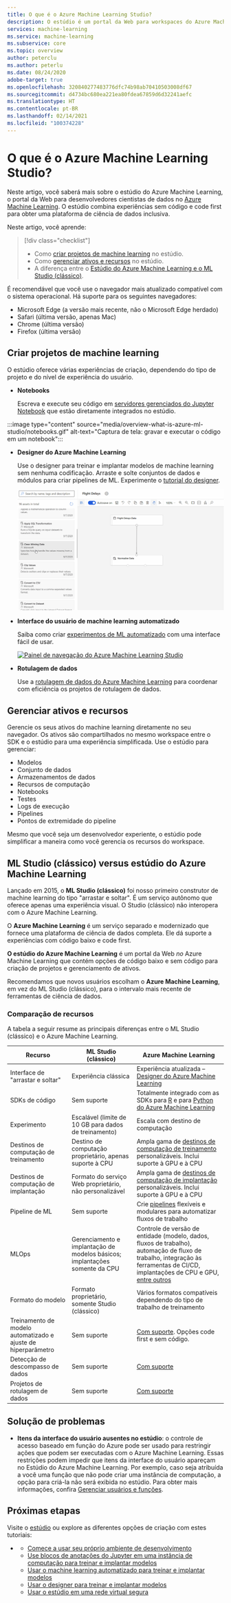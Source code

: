 ```yaml
---
title: O que é o Azure Machine Learning Studio?
description: O estúdio é um portal da Web para workspaces do Azure Machine Learning. O estúdio combina experiências sem código e code first para obter uma plataforma de ciência de dados inclusiva.
services: machine-learning
ms.service: machine-learning
ms.subservice: core
ms.topic: overview
author: peterclu
ms.author: peterlu
ms.date: 08/24/2020
adobe-target: true
ms.openlocfilehash: 320840277483776dfc74b98ab70410503008df67
ms.sourcegitcommit: d4734bc680ea221ea80fdea67859d6d32241aefc
ms.translationtype: HT
ms.contentlocale: pt-BR
ms.lasthandoff: 02/14/2021
ms.locfileid: "100374228"
---
```

# <a name="what-is-azure-machine-learning-studio"></a>O que é o Azure Machine Learning Studio?

Neste artigo, você saberá mais sobre o estúdio do Azure Machine Learning, o portal da Web para desenvolvedores cientistas de dados no [Azure Machine Learning](overview-what-is-azure-ml.md). O estúdio combina experiências sem código e code first para obter uma plataforma de ciência de dados inclusiva.

Neste artigo, você aprende:
>[!div class="checklist"]
> - Como [criar projetos de machine learning](#author-machine-learning-projects) no estúdio.
> - Como [gerenciar ativos e recursos](#manage-assets-and-resources) no estúdio.
> - A diferença entre o [Estúdio do Azure Machine Learning e o ML Studio (clássico)](#ml-studio-classic-vs-azure-machine-learning-studio).

É recomendável que você use o navegador mais atualizado compatível com o sistema operacional. Há suporte para os seguintes navegadores:
  * Microsoft Edge (a versão mais recente, não o Microsoft Edge herdado)
  * Safari (última versão, apenas Mac)
  * Chrome (última versão)
  * Firefox (última versão)

## <a name="author-machine-learning-projects"></a>Criar projetos de machine learning

O estúdio oferece várias experiências de criação, dependendo do tipo de projeto e do nível de experiência do usuário.

+ **Notebooks**

  Escreva e execute seu código em [servidores gerenciados do Jupyter Notebook](how-to-run-jupyter-notebooks.md) que estão diretamente integrados no estúdio. 

:::image type="content" source="media/overview-what-is-azure-ml-studio/notebooks.gif" alt-text="Captura de tela: gravar e executar o código em um notebook":::

+ **Designer do Azure Machine Learning**

  Use o designer para treinar e implantar modelos de machine learning sem nenhuma codificação. Arraste e solte conjuntos de dados e módulos para criar pipelines de ML. Experimente o [tutorial do designer](tutorial-designer-automobile-price-train-score.md).

    ![Exemplo do Azure Machine Learning Designer](media/concept-designer/designer-drag-and-drop.gif)

+ **Interface do usuário de machine learning automatizado**

  Saiba como criar [experimentos de ML automatizado](tutorial-first-experiment-automated-ml.md) com uma interface fácil de usar. 

  [![Painel de navegação do Azure Machine Learning Studio](./media/overview-what-is-azure-ml/azure-machine-learning-automated-ml-ui.jpg)](./media/overview-what-is-azure-ml/azure-machine-learning-automated-ml-ui.jpg)

+ **Rotulagem de dados**

    Use a [rotulagem de dados do Azure Machine Learning](how-to-create-labeling-projects.md) para coordenar com eficiência os projetos de rotulagem de dados.

## <a name="manage-assets-and-resources"></a>Gerenciar ativos e recursos

Gerencie os seus ativos do machine learning diretamente no seu navegador. Os ativos são compartilhados no mesmo workspace entre o SDK e o estúdio para uma experiência simplificada. Use o estúdio para gerenciar:

- Modelos
- Conjunto de dados
- Armazenamentos de dados
- Recursos de computação
- Notebooks
- Testes
- Logs de execução
- Pipelines 
- Pontos de extremidade do pipeline

Mesmo que você seja um desenvolvedor experiente, o estúdio pode simplificar a maneira como você gerencia os recursos do workspace.

## <a name="ml-studio-classic-vs-azure-machine-learning-studio"></a>ML Studio (clássico) versus estúdio do Azure Machine Learning

Lançado em 2015, o **ML Studio (clássico)** foi nosso primeiro construtor de machine learning do tipo "arrastar e soltar". É um serviço autônomo que oferece apenas uma experiência visual. O Studio (clássico) não interopera com o Azure Machine Learning.

O **Azure Machine Learning** é um serviço separado e modernizado que fornece uma plataforma de ciência de dados completa. Ele dá suporte a experiências com código baixo e code first.

**O estúdio do Azure Machine Learning** é um portal da Web *no* Azure Machine Learning que contém opções de código baixo e sem código para criação de projetos e gerenciamento de ativos. 

Recomendamos que novos usuários escolham o **Azure Machine Learning**, em vez do ML Studio (clássico), para o intervalo mais recente de ferramentas de ciência de dados.

### <a name="feature-comparison"></a>Comparação de recursos

A tabela a seguir resume as principais diferenças entre o ML Studio (clássico) e o Azure Machine Learning.

| Recurso | ML Studio (clássico) | Azure Machine Learning |
|---| --- | --- |
| Interface de "arrastar e soltar" | Experiência clássica | Experiência atualizada – [Designer do Azure Machine Learning](concept-designer.md)| 
| SDKs de código | Sem suporte | Totalmente integrado com as SDKs para [R](https://github.com/Azure/azureml-sdk-for-r) e para [Python do Azure Machine Learning](/python/api/overview/azure/ml/) |
| Experimento | Escalável (limite de 10 GB para dados de treinamento) | Escala com destino de computação |
| Destinos de computação de treinamento | Destino de computação proprietário, apenas suporte à CPU | Ampla gama de [destinos de computação de treinamento](concept-compute-target.md#train) personalizáveis. Inclui suporte à GPU e à CPU | 
| Destinos de computação de implantação | Formato do serviço Web proprietário, não personalizável | Ampla gama de [destinos de computação de implantação](concept-compute-target.md#deploy) personalizáveis. Inclui suporte à GPU e à CPU |
| Pipeline de ML | Sem suporte | Crie [pipelines](concept-ml-pipelines.md) flexíveis e modulares para automatizar fluxos de trabalho |
| MLOps | Gerenciamento e implantação de modelos básicos; implantações somente da CPU | Controle de versão de entidade (modelo, dados, fluxos de trabalho), automação de fluxo de trabalho, integração às ferramentas de CI/CD, implantações de CPU e GPU, [entre outros](concept-model-management-and-deployment.md) |
| Formato do modelo | Formato proprietário, somente Studio (clássico) | Vários formatos compatíveis dependendo do tipo de trabalho de treinamento |
| Treinamento de modelo automatizado e ajuste de hiperparâmetro |  Sem suporte | [Com suporte](concept-automated-ml.md). Opções code first e sem código. | 
| Detecção de descompasso de dados | Sem suporte | [Com suporte](how-to-monitor-datasets.md) |
| Projetos de rotulagem de dados | Sem suporte | [Com suporte](how-to-create-labeling-projects.md) |

## <a name="troubleshooting"></a>Solução de problemas

* **Itens da interface do usuário ausentes no estúdio**: o controle de acesso baseado em função do Azure pode ser usado para restringir ações que podem ser executadas com o Azure Machine Learning. Essas restrições podem impedir que itens da interface do usuário apareçam no Estúdio do Azure Machine Learning. Por exemplo, caso seja atribuída a você uma função que não pode criar uma instância de computação, a opção para criá-la não será exibida no estúdio. Para obter mais informações, confira [Gerenciar usuários e funções](how-to-assign-roles.md).

## <a name="next-steps"></a>Próximas etapas

Visite o [estúdio](https://ml.azure.com) ou explore as diferentes opções de criação com estes tutoriais:  

- + [Comece a usar seu próprio ambiente de desenvolvimento](tutorial-1st-experiment-sdk-setup-local.md)
  + [Use blocos de anotações do Jupyter em uma instância de computação para treinar e implantar modelos](tutorial-1st-experiment-sdk-setup.md)
  + [Usar o machine learning automatizado para treinar e implantar modelos](tutorial-first-experiment-automated-ml.md)  
  + [Usar o designer para treinar e implantar modelos](tutorial-designer-automobile-price-train-score.md)
  + [Usar o estúdio em uma rede virtual segura](how-to-enable-studio-virtual-network.md)